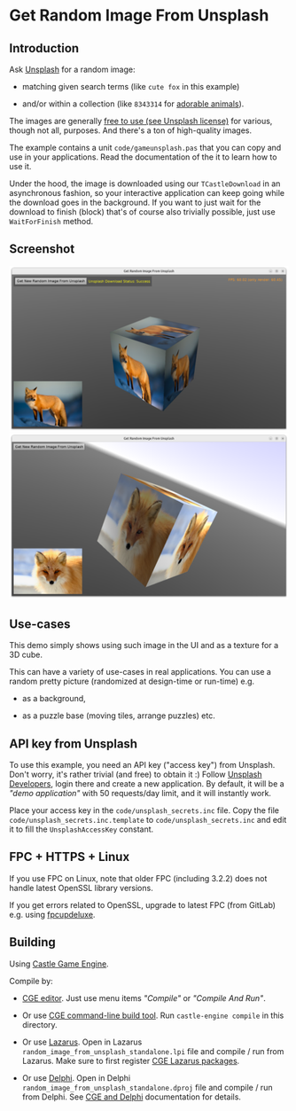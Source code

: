 # Get Random Image From Unsplash

## Introduction

Ask [Unsplash](https://unsplash.com/) for a random image:

- matching given search terms (like `cute fox` in this example)

- and/or within a collection (like `8343314` for [adorable animals](https://unsplash.com/collections/8343314/adorable-animals)).

The images are generally [free to use (see Unsplash license)](https://unsplash.com/license) for various, though not all, purposes. And there's a ton of high-quality images.

The example contains a unit `code/gameunsplash.pas` that you can copy and use in your applications. Read the documentation of the it to learn how to use it.

Under the hood, the image is downloaded using our `TCastleDownload` in an asynchronous fashion, so your interactive application can keep going while the download goes in the background. If you want to just wait for the download to finish (block) that's of course also trivially possible, just use `WaitForFinish` method.

## Screenshot

![Screenshot](screenshot.png)
![Screenshot](screenshot_2.png)

## Use-cases

This demo simply shows using such image in the UI and as a texture for a 3D cube.

This can have a variety of use-cases in real applications. You can use a random pretty picture (randomized at design-time or run-time) e.g.

- as a background,

- as a puzzle base (moving tiles, arrange puzzles) etc.

## API key from Unsplash

To use this example, you need an API key ("access key") from Unsplash. Don't worry, it's rather trivial (and free) to obtain it :) Follow [Unsplash Developers](https://unsplash.com/developers), login there and create a new application. By default, it will be a _"demo application"_ with 50 requests/day limit, and it will instantly work.

Place your access key in the `code/unsplash_secrets.inc` file. Copy the file `code/unsplash_secrets.inc.template` to `code/unsplash_secrets.inc` and edit it to fill the `UnsplashAccessKey` constant.

## FPC + HTTPS + Linux

If you use FPC on Linux, note that older FPC (including 3.2.2) does not handle latest OpenSSL library versions.

If you get errors related to OpenSSL, upgrade to latest FPC (from GitLab) e.g. using [fpcupdeluxe](https://castle-engine.io/fpcupdeluxe).

## Building

Using [Castle Game Engine](https://castle-engine.io/).

Compile by:

- [CGE editor](https://castle-engine.io/editor). Just use menu items _"Compile"_ or _"Compile And Run"_.

- Or use [CGE command-line build tool](https://castle-engine.io/build_tool). Run `castle-engine compile` in this directory.

- Or use [Lazarus](https://www.lazarus-ide.org/). Open in Lazarus `random_image_from_unsplash_standalone.lpi` file and compile / run from Lazarus. Make sure to first register [CGE Lazarus packages](https://castle-engine.io/lazarus).

- Or use [Delphi](https://www.embarcadero.com/products/Delphi). Open in Delphi `random_image_from_unsplash_standalone.dproj` file and compile / run from Delphi. See [CGE and Delphi](https://castle-engine.io/delphi) documentation for details.